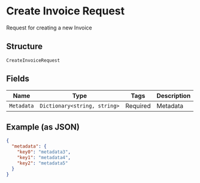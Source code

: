 
# Create Invoice Request

Request for creating a new Invoice

## Structure

`CreateInvoiceRequest`

## Fields

| Name | Type | Tags | Description |
|  --- | --- | --- | --- |
| `Metadata` | `Dictionary<string, string>` | Required | Metadata |

## Example (as JSON)

```json
{
  "metadata": {
    "key0": "metadata3",
    "key1": "metadata4",
    "key2": "metadata5"
  }
}
```


